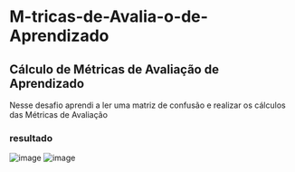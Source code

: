 # M-tricas-de-Avalia-o-de-Aprendizado
## Cálculo de Métricas de Avaliação de Aprendizado
Nesse desafio aprendi a ler uma matriz de confusão e realizar
os cálculos das Métricas de Avaliação
### resultado
![image](https://github.com/user-attachments/assets/090ab9c5-7f3f-4bf8-a0c2-a12a7306867b)
![image](https://github.com/user-attachments/assets/5bd736d6-1357-40ce-a8ff-ce77781caca8)


